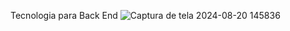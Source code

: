 Tecnologia para Back End
![Captura de tela 2024-08-20 145836](https://github.com/user-attachments/assets/b1bb712e-f78c-4f02-b807-ddeb64bbed96)
